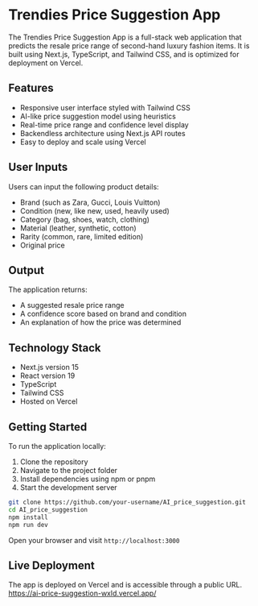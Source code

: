 
# Trendies Price Suggestion App

The Trendies Price Suggestion App is a full-stack web application that predicts the resale price range of second-hand luxury fashion items. It is built using Next.js, TypeScript, and Tailwind CSS, and is optimized for deployment on Vercel.

## Features

- Responsive user interface styled with Tailwind CSS
- AI-like price suggestion model using heuristics
- Real-time price range and confidence level display
- Backendless architecture using Next.js API routes
- Easy to deploy and scale using Vercel

## User Inputs

Users can input the following product details:

- Brand (such as Zara, Gucci, Louis Vuitton)
- Condition (new, like new, used, heavily used)
- Category (bag, shoes, watch, clothing)
- Material (leather, synthetic, cotton)
- Rarity (common, rare, limited edition)
- Original price

## Output

The application returns:

- A suggested resale price range
- A confidence score based on brand and condition
- An explanation of how the price was determined

## Technology Stack

- Next.js version 15
- React version 19
- TypeScript
- Tailwind CSS
- Hosted on Vercel

## Getting Started

To run the application locally:

1. Clone the repository
2. Navigate to the project folder
3. Install dependencies using npm or pnpm
4. Start the development server

```bash
git clone https://github.com/your-username/AI_price_suggestion.git
cd AI_price_suggestion
npm install
npm run dev
```

Open your browser and visit `http://localhost:3000`

## Live Deployment

The app is deployed on Vercel and is accessible through a public URL.
https://ai-price-suggestion-wxld.vercel.app/
